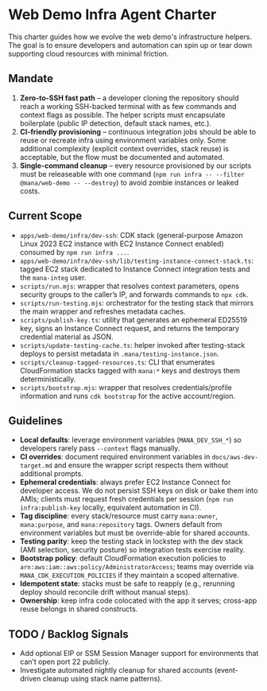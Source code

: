 # Web Demo Infra Agent Charter

This charter guides how we evolve the web demo's infrastructure helpers. The goal is to ensure developers and automation can spin up or tear down supporting cloud resources with minimal friction.

## Mandate
1. **Zero-to-SSH fast path** – a developer cloning the repository should reach a working SSH-backed terminal with as few commands and context flags as possible. The helper scripts must encapsulate boilerplate (public IP detection, default stack names, etc.).
2. **CI-friendly provisioning** – continuous integration jobs should be able to reuse or recreate infra using environment variables only. Some additional complexity (explicit context overrides, stack reuse) is acceptable, but the flow must be documented and automated.
3. **Single-command cleanup** – every resource provisioned by our scripts must be releaseable with one command (`npm run infra -- --filter @mana/web-demo -- --destroy`) to avoid zombie instances or leaked costs.

## Current Scope
- `apps/web-demo/infra/dev-ssh`: CDK stack (general-purpose Amazon Linux 2023 EC2 instance with EC2 Instance Connect enabled) consumed by `npm run infra ...`.
- `apps/web-demo/infra/dev-ssh/lib/testing-instance-connect-stack.ts`: tagged EC2 stack dedicated to Instance Connect integration tests and the `mana-integ` user.
- `scripts/run.mjs`: wrapper that resolves context parameters, opens security groups to the caller’s IP, and forwards commands to `npx cdk`.
- `scripts/run-testing.mjs`: orchestrator for the testing stack that mirrors the main wrapper and refreshes metadata caches.
- `scripts/publish-key.ts`: utility that generates an ephemeral ED25519 key, signs an Instance Connect request, and returns the temporary credential material as JSON.
- `scripts/update-testing-cache.ts`: helper invoked after testing-stack deploys to persist metadata in `.mana/testing-instance.json`.
- `scripts/cleanup-tagged-resources.ts`: CLI that enumerates CloudFormation stacks tagged with `mana:*` keys and destroys them deterministically.
- `scripts/bootstrap.mjs`: wrapper that resolves credentials/profile information and runs `cdk bootstrap` for the active account/region.

## Guidelines
- **Local defaults**: leverage environment variables (`MANA_DEV_SSH_*`) so developers rarely pass `--context` flags manually.
- **CI overrides**: document required environment variables in `docs/aws-dev-target.md` and ensure the wrapper script respects them without additional prompts.
- **Ephemeral credentials**: always prefer EC2 Instance Connect for developer access. We do not persist SSH keys on disk or bake them into AMIs; clients must request fresh credentials per session (`npm run infra:publish-key` locally, equivalent automation in CI).
- **Tag discipline**: every stack/resource must carry `mana:owner`, `mana:purpose`, and `mana:repository` tags. Owners default from environment variables but must be override-able for shared accounts.
- **Testing parity**: keep the testing stack in lockstep with the dev stack (AMI selection, security posture) so integration tests exercise reality.
- **Bootstrap policy**: default CloudFormation execution policies to `arn:aws:iam::aws:policy/AdministratorAccess`; teams may override via `MANA_CDK_EXECUTION_POLICIES` if they maintain a scoped alternative.
- **Idempotent state**: stacks must be safe to reapply (e.g., rerunning deploy should reconcile drift without manual steps).
- **Ownership**: keep infra code colocated with the app it serves; cross-app reuse belongs in shared constructs.

## TODO / Backlog Signals
- Add optional EIP or SSM Session Manager support for environments that can’t open port 22 publicly.
- Investigate automated nightly cleanup for shared accounts (event-driven cleanup using stack name patterns).
